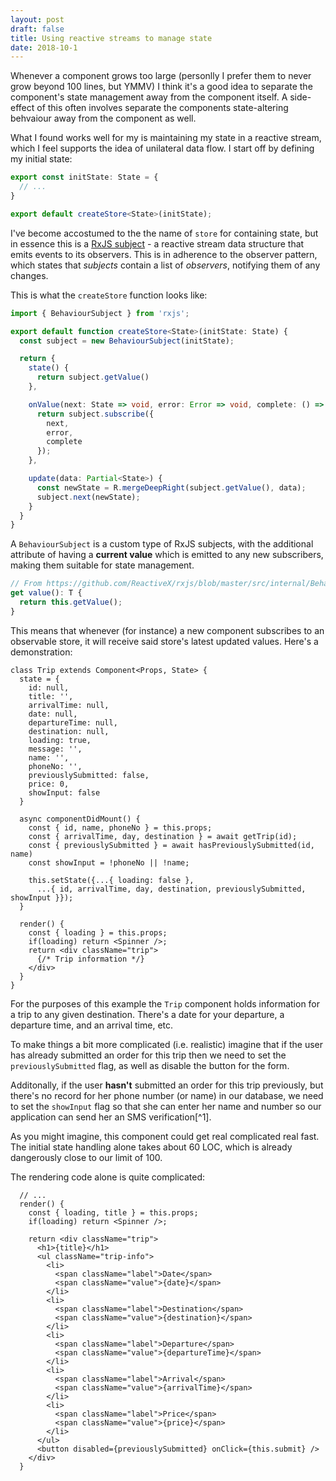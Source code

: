 ```yaml
---
layout: post
draft: false
title: Using reactive streams to manage state
date: 2018-10-1
---
```


Whenever a component grows too large (personlly I prefer them to never grow beyond 100 lines, but YMMV) I think it's a good idea to separate the component's state management away from the component itself. A side-effect of this often involves separate the components state-altering behvaiour away from the component as well.

What I found works well for my is maintaining my state in a reactive stream, which I feel supports the idea of unilateral data flow. I start off by defining my initial state:

```ts
export const initState: State = {
  // ...
}

export default createStore<State>(initState);
```

I've become accostumed to the the name of `store` for containing state, but in essence this is a [RxJS subject]() - a reactive stream data structure that emits events to its observers. This is in adherence to the observer pattern, which states that *subjects* contain a list of *observers*, notifying them of any changes.

This is what the `createStore` function looks like:

```ts
import { BehaviourSubject } from 'rxjs';

export default function createStore<State>(initState: State) {
  const subject = new BehaviourSubject(initState);

  return {
    state() {
      return subject.getValue()
    },

    onValue(next: State => void, error: Error => void, complete: () => void) {
      return subject.subscribe({
        next,
        error,
        complete
      });
    },

    update(data: Partial<State>) {
      const newState = R.mergeDeepRight(subject.getValue(), data);
      subject.next(newState);
    }
  }
}
```

A `BehaviourSubject` is a custom type of RxJS subjects, with the additional attribute of having a **current value** which is emitted to any new subscribers, making them suitable for state management.

```ts
// From https://github.com/ReactiveX/rxjs/blob/master/src/internal/BehaviorSubject.ts
get value(): T {
  return this.getValue();
}
```

This means that whenever (for instance) a new component subscribes to an observable store,
it will receive said store's latest updated values. Here's a demonstration:

```tsx
class Trip extends Component<Props, State> {
  state = {
    id: null,
    title: '',
    arrivalTime: null,
    date: null,
    departureTime: null,
    destination: null,
    loading: true,
    message: '',
    name: '',
    phoneNo: '',
    previouslySubmitted: false,
    price: 0,
    showInput: false
  }

  async componentDidMount() {
    const { id, name, phoneNo } = this.props;
    const { arrivalTime, day, destination } = await getTrip(id);
    const { previouslySubmitted } = await hasPreviouslySubmitted(id, name)
    const showInput = !phoneNo || !name; 

    this.setState({...{ loading: false }, 
      ...{ id, arrivalTime, day, destination, previouslySubmitted, showInput }});
  }

  render() {
    const { loading } = this.props;
    if(loading) return <Spinner />;
    return <div className="trip">
      {/* Trip information */}
    </div>
  }
}
```

For the purposes of this example the `Trip` component holds information for a
trip to any given destination. There's a date for your departure, a departure time, and an arrival time, etc.

To make things a bit more complicated (i.e. realistic) imagine that if the
user has already submitted an order for this trip then we need to set the
`previouslySubmitted` flag, as well as disable the button for the form.

Additonally, if the user **hasn't** submitted an order for this trip 
previously, but there's no record for her phone number (or name) in our database,
we need to set the `showInput` flag so that she can enter her name and number 
so our application can send her an SMS verification[^1].

As you might imagine, this component could get real complicated real fast.
The initial state handling alone takes about 60 LOC, which is already 
dangerously close to our limit of 100.

The rendering code alone is quite complicated:

```tsx
  // ...
  render() {
    const { loading, title } = this.props;
    if(loading) return <Spinner />;

    return <div className="trip">
      <h1>{title}</h1>
      <ul className="trip-info">
        <li>
          <span className="label">Date</span>
          <span className="value">{date}</span>
        </li>
        <li>
          <span className="label">Destination</span>
          <span className="value">{destination}</span>
        </li>
        <li>
          <span className="label">Departure</span>
          <span className="value">{departureTime}</span>
        </li>
        <li>
          <span className="label">Arrival</span>
          <span className="value">{arrivalTime}</span>
        </li>
        <li>
          <span className="label">Price</span>
          <span className="value">{price}</span>
        </li>
      </ul>
      <button disabled={previouslySubmitted} onClick={this.submit} />
    </div>
  }
```

